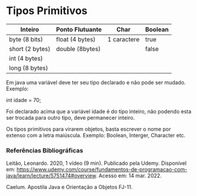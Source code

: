 <h1>Tipos Primitivos</h1>

| Inteiro         | Ponto Flutuante | Char        | Boolean |
| --------------- | --------------- | ----------- | ------- |
| byte (8 bits)   | float (4 bytes) | 1 caractere | true    |
| short (2 bytes) | double (8bytes) |             | false   |
| int (4 bytes)   |                 |             |         |
| long (8 bytes)  |                 |             |         |

Em java uma variável deve ter seu tipo declarado e não pode ser mudado. Exemplo:

int idade = 70;

Foi declarado acima que a variável idade é do tipo inteiro, não podendo esta ser trocada para outro tipo, deve permanecer inteiro.

Os tipos primitivos para virarem objetos, basta escrever o nome por extenso com a letra maiúscula. Exemplo: Boolean, Interger, Character etc.

<h3>Referências Bibliográficas</h3>

Leitão, Leonardo. 2020, 1 vídeo (9 min). Publicado pela Udemy. Disponível em: https://www.udemy.com/course/fundamentos-de-programacao-com-java/learn/lecture/5751474#overview. Acesso em: 14 mar. 2022.

Caelum. Apostila Java e Orientação a Objetos FJ-11.
